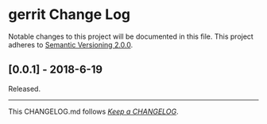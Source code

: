 #   gerrit Change Log

Notable changes to this project will be documented in this file. This project adheres to [Semantic Versioning 2.0.0](http://semver.org/).

##	[0.0.1] - 2018-6-19

Released.

---
This CHANGELOG.md follows [*Keep a CHANGELOG*](http://keepachangelog.com/).
